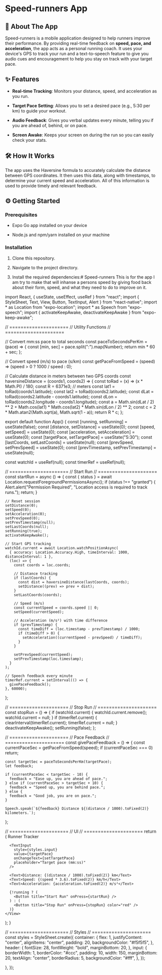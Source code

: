 # Speed-runners App

## 🏃 About The App

Speed-runners is a mobile application designed to help runners improve their performance. By providing real-time feedback on **speed, pace, and acceleration**, the app acts as a personal running coach. It uses your device's GPS to track your run and a text-to-speech feature to give you audio cues and encouragement to help you stay on track with your target pace.

## ✨ Features

* **Real-time Tracking**: Monitors your distance, speed, and acceleration as you run.

* **Target Pace Setting**: Allows you to set a desired pace (e.g., 5:30 per km) to guide your workout.

* **Audio Feedback**: Gives you verbal updates every minute, telling you if you are ahead of, behind, or on pace.

* **Screen Awake**: Keeps your screen on during the run so you can easily check your stats.

## 🛠️ How It Works

The app uses the Haversine formula to accurately calculate the distance between GPS coordinates. It then uses this data, along with timestamps, to determine your current speed and acceleration. All of this information is used to provide timely and relevant feedback.

## ⚙️ Getting Started

### Prerequisites

* Expo Go app installed on your device

* Node.js and npm/yarn installed on your machine

### Installation

1. Clone this repository.

2. Navigate to the project directory.

3. Install the required dependencies:# Speed-runners
This is for the app I am try to make that will inhanse a persons speed by giving food back about their form, speed, and what they need to do to improve on it.



























import React, { useState, useEffect, useRef } from "react";
import { StyleSheet, Text, View, Button, TextInput, Alert } from "react-native";
import * as Location from "expo-location";
import * as Speech from "expo-speech";
import { activateKeepAwake, deactivateKeepAwake } from "expo-keep-awake";

// =====================
// Utility Functions
// =====================

// Convert mm:ss pace to total seconds
const paceToSecondsPerKm = (pace) => {
  const [min, sec] = pace.split(":").map(Number);
  return min * 60 + sec;
};

// Convert speed (m/s) to pace (s/km)
const getPaceFromSpeed = (speed) => (speed > 0 ? 1000 / speed : 0);

// Calculate distance in meters between two GPS coords
const haversineDistance = (coords1, coords2) => {
  const toRad = (x) => (x * Math.PI) / 180;
  const R = 6371e3; // meters
  const lat1 = toRad(coords1.latitude);
  const lat2 = toRad(coords2.latitude);
  const dLat = toRad(coords2.latitude - coords1.latitude);
  const dLon = toRad(coords2.longitude - coords1.longitude);
  const a =
    Math.sin(dLat / 2) ** 2 +
    Math.cos(lat1) * Math.cos(lat2) * Math.sin(dLon / 2) ** 2;
  const c = 2 * Math.atan2(Math.sqrt(a), Math.sqrt(1 - a));
  return R * c;
};

export default function App() {
  const [running, setRunning] = useState(false);
  const [distance, setDistance] = useState(0);
  const [speed, setSpeed] = useState(0);
  const [acceleration, setAcceleration] = useState(0);
  const [targetPace, setTargetPace] = useState("5:30");
  const [lastCoords, setLastCoords] = useState(null);
  const [prevSpeed, setPrevSpeed] = useState(0);
  const [prevTimestamp, setPrevTimestamp] = useState(null);

  const watchId = useRef(null);
  const timerRef = useRef(null);

  // =====================
  // Start Run
  // =====================
  const startRun = async () => {
    const { status } = await Location.requestForegroundPermissionsAsync();
    if (status !== "granted") {
      Alert.alert("Permission Required", "Location access is required to track runs.");
      return;
    }

    // Reset session
    setDistance(0);
    setSpeed(0);
    setAcceleration(0);
    setPrevSpeed(0);
    setPrevTimestamp(null);
    setLastCoords(null);
    setRunning(true);
    activateKeepAwake();

    // Start GPS tracking
    watchId.current = await Location.watchPositionAsync(
      { accuracy: Location.Accuracy.High, timeInterval: 1000, distanceInterval: 1 },
      (loc) => {
        const coords = loc.coords;

        // Distance tracking
        if (lastCoords) {
          const dist = haversineDistance(lastCoords, coords);
          setDistance((prev) => prev + dist);
        }
        setLastCoords(coords);

        // Speed (m/s)
        const currentSpeed = coords.speed || 0;
        setSpeed(currentSpeed);

        // Acceleration (m/s²) with time difference
        if (prevTimestamp) {
          const timeDiff = (loc.timestamp - prevTimestamp) / 1000;
          if (timeDiff > 0) {
            setAcceleration((currentSpeed - prevSpeed) / timeDiff);
          }
        }

        setPrevSpeed(currentSpeed);
        setPrevTimestamp(loc.timestamp);
      }
    );

    // Speech feedback every minute
    timerRef.current = setInterval(() => {
      givePaceFeedback();
    }, 60000);
  };

  // =====================
  // Stop Run
  // =====================
  const stopRun = () => {
    if (watchId.current) {
      watchId.current.remove();
      watchId.current = null;
    }
    if (timerRef.current) {
      clearInterval(timerRef.current);
      timerRef.current = null;
    }
    deactivateKeepAwake();
    setRunning(false);
  };

  // =====================
  // Pace Feedback
  // =====================
  const givePaceFeedback = () => {
    const currentPaceSec = getPaceFromSpeed(speed);
    if (currentPaceSec === 0) return;

    const targetSec = paceToSecondsPerKm(targetPace);
    let feedback;

    if (currentPaceSec < targetSec - 10) {
      feedback = "Ease up, you are ahead of pace.";
    } else if (currentPaceSec > targetSec + 10) {
      feedback = "Speed up, you are behind pace.";
    } else {
      feedback = "Good job, you are on pace.";
    }

    Speech.speak(`${feedback} Distance ${(distance / 1000).toFixed(2)} kilometers.`);
  };

  // =====================
  // UI
  // =====================
  return (
    <View style={styles.container}>
      <Text style={styles.header}>Runner Tracker</Text>

      <TextInput
        style={styles.input}
        value={targetPace}
        onChangeText={setTargetPace}
        placeholder="Target pace (mm:ss)"
      />

      <Text>Distance: {(distance / 1000).toFixed(2)} km</Text>
      <Text>Speed: {(speed * 3.6).toFixed(2)} km/h</Text>
      <Text>Acceleration: {acceleration.toFixed(2)} m/s²</Text>

      {!running ? (
        <Button title="Start Run" onPress={startRun} />
      ) : (
        <Button title="Stop Run" onPress={stopRun} color="red" />
      )}
    </View>
  );
}

// =====================
// Styles
// =====================
const styles = StyleSheet.create({
  container: {
    flex: 1,
    justifyContent: "center",
    alignItems: "center",
    padding: 20,
    backgroundColor: "#f5f5f5",
  },
  header: {
    fontSize: 28,
    fontWeight: "bold",
    marginBottom: 20,
  },
  input: {
    borderWidth: 1,
    borderColor: "#ccc",
    padding: 10,
    width: 150,
    marginBottom: 20,
    textAlign: "center",
    borderRadius: 5,
    backgroundColor: "#fff",
  },
});

  },
});
